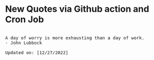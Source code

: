 # New Quotes via Github action and Cron Job

<pre>
<!-- #quote -->
A day of worry is more exhausting than a day of work.
- John Lubbock

Updated on: [12/27/2022]
<!-- #quoteEnd -->
</pre>
